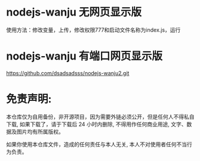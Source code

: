 # nodejs-wanju 无网页显示版

使用方法：修改变量，上传，修改权限777和启动文件名称为index.js，运行


# nodejs-wanju 有端口网页显示版 

https://github.com/dsadsadsss/nodejs-wanju2.git


# 免责声明:

本仓库仅为自用备份，非开源项目，因为需要外链必须公开，但是任何人不得私自下载, 如果下载了，请于下载后 24 小时内删除, 不得用作任何商业用途, 文字、数据及图片均有所属版权。 

如果你使用本仓库文件，造成的任何责任与本人无关, 本人不对使用者任何不当行为负责。
